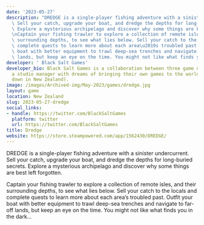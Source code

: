 ```yaml
---
date: '2023-05-27'
description: "DREDGE is a single-player fishing adventure with a sinister undercurrent.\
  \ Sell your catch, upgrade your boat, and dredge the depths for long-buried secrets.\
  \ Explore a mysterious archipelago and discover why some things are best left forgotten.\n\
  \nCaptain your fishing trawler to explore a collection of remote isles, and their\
  \ surrounding depths, to see what lies below. Sell your catch to the locals and\
  \ complete quests to learn more about each area\u2019s troubled past. Outfit your\
  \ boat with better equipment to trawl deep-sea trenches and navigate to far-off\
  \ lands, but keep an eye on the time. You might not like what finds you in the dark\u2026"
developer: ' Black Salt Games'
developer_bio: Black Salt Games is a collaboration between three game developers and
  a studio manager with dreams of bringing their own games to the world (from way
  down in New Zealand).
image: /images/Archived-img/May-2023/games/dredge.jpg
layout: game
location: New Zealand
slug: 2023-05-27-dredge
social_links:
- handle: https://twitter.com/BlackSaltGames
  platform: twitter
  url: https://twitter.com/BlackSaltGames
title: Dredge
website: https://store.steampowered.com/app/1562430/DREDGE/
---
```


DREDGE is a single-player fishing adventure with a sinister undercurrent. Sell your catch, upgrade your boat, and dredge the depths for long-buried secrets. Explore a mysterious archipelago and discover why some things are best left forgotten.

Captain your fishing trawler to explore a collection of remote isles, and their surrounding depths, to see what lies below. Sell your catch to the locals and complete quests to learn more about each area’s troubled past. Outfit your boat with better equipment to trawl deep-sea trenches and navigate to far-off lands, but keep an eye on the time. You might not like what finds you in the dark…